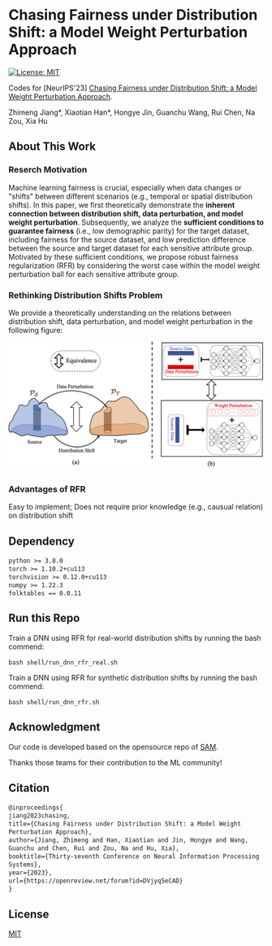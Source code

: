 # Chasing Fairness under Distribution Shift: a Model Weight Perturbation Approach

[![License: MIT](https://img.shields.io/badge/License-MIT-green.svg)](https://opensource.org/licenses/MIT)

Codes for [NeurIPS'23] [Chasing Fairness under Distribution Shift: a Model Weight Perturbation Approach](https://openreview.net/forum?id=DVjyq5eCAD&referrer=%5BAuthor%20Console%5D(%2Fgroup%3Fid%3DNeurIPS.cc%2F2023%2FConference%2FAuthors%23your-submissions)).

Zhimeng Jiang*, Xiaotian Han*, Hongye Jin, Guanchu Wang, Rui Chen, Na Zou, Xia Hu

## About This Work

### Reserch Motivation

Machine learning fairness is crucial, especially when data changes or "shifts" between different scenarios (e.g., temporal or spatial distribution shifts). In this paper, we first theoretically demonstrate the **inherent connection between distribution shift,  data perturbation, and model weight perturbation**.
Subsequently, we analyze the **sufficient conditions to guarantee fairness** (i.e., low demographic parity) for the target dataset, including fairness for the source dataset, and low prediction difference between the source and target dataset for each sensitive attribute group. Motivated by these sufficient conditions, we propose robust fairness regularization (RFR) by considering the worst case within the model weight perturbation ball for each sensitive attribute group.

### Rethinking Distribution Shifts Problem
We provide a theoretically understanding on
the relations between distribution shift, data perturbation, and model weight perturbation in the following figure:

![Overview of the relationships](./Figures/overview.png)

### Advantages of RFR
Easy to implement; Does not require prior knowledge (e.g., causual relation) on distribution shift

## Dependency
````angular2html
python >= 3.8.0
torch >= 1.10.2+cu113
torchvision >= 0.12.0+cu113
numpy >= 1.22.3
folktables == 0.0.11
````

## Run this Repo
Train a DNN using RFR for real-world distribution shifts by running the bash commend:
````angular2html
bash shell/run_dnn_rfr_real.sh
````

Train a DNN using RFR for synthetic distribution shifts by running the bash commend:
````angular2html
bash shell/run_dnn_rfr.sh
````

## Acknowledgment

Our code is developed based on the opensource repo of [SAM](https://github.com/google-research/sam).

Thanks those teams for their contribution to the ML community!

## Citation

```
@inproceedings{
jiang2023chasing,
title={Chasing Fairness under Distribution Shift: a Model Weight Perturbation Approach},
author={Jiang, Zhimeng and Han, Xiaotian and Jin, Hongye and Wang, Guanchu and Chen, Rui and Zou, Na and Hu, Xia},
booktitle={Thirty-seventh Conference on Neural Information Processing Systems},
year={2023},
url={https://openreview.net/forum?id=DVjyq5eCAD}
}
```

## License
[MIT](https://choosealicense.com/licenses/mit/)